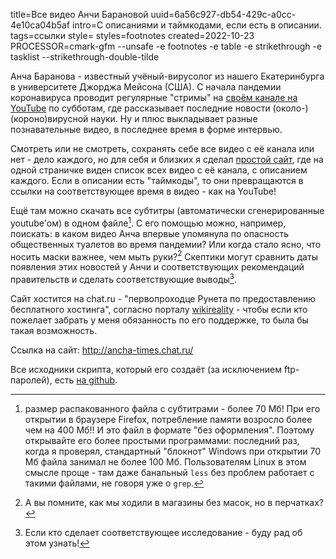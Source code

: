 title=Все видео Анчи Барановой
uuid=6a56c927-db54-429c-a0cc-4e10ca04b5af
intro=С описаниями и таймкодами, если есть в описании.
tags=ссылки
style=
styles=footnotes
created=2022-10-23
PROCESSOR=cmark-gfm --unsafe -e footnotes -e table -e strikethrough -e tasklist --strikethrough-double-tilde

Анча Баранова - известный учёный-вирусолог из нашего Екатеринбурга в университете Джорджа Мейсона (США). С начала пандемии коронавируса проводит регулярные "стримы" на [своём канале на YouTube][2] по субботам, где рассказывает последние новости (около-)(короно)вирусной науки. Ну и плюс выкладывает разные познавательные видео, в последнее время в форме интервью.

Смотреть или не смотреть, сохранять себе все видео с её канала или нет - дело каждого, но для себя и близких я сделал [простой сайт][1], где на одной страничке виден список всех видео с её канала, с описанием каждого. Если в описании есть "таймкоды", то они превращаются в ссылки на соответствующее время в видео - как на YouTube!

[2]: https://www.youtube.com/c/AnchaBaranovaProf
[1]: http://ancha-times.chat.ru/

Ещё там можно скачать все субтитры (автоматически сгенерированные youtube'ом) в одном файле[^1]. С его помощью можно, например, поискать: в каком видео Анча впервые упомянула по опасность общественных туалетов во время пандемии? Или когда стало ясно, что носить маски важнее, чем мыть руки?[^2] Скептики могут сравнить даты появления этих новостей у Анчи и соответствующих рекомендаций правительств и сделать соответствующие выводы[^3].

[^1]: размер распакованного файла с субтитрами - более 70 Мб! При его открытии в браузере Firefox, потребление памяти возросло более чем на 400 Мб!! И это файл в формате "без оформления". Поэтому открывайте его более простыми программами: последний раз, когда я проверял, стандартный "блокнот" Windows при открытии 70 Мб файла занимал не более 100 Мб. Пользователям Linux в этом смысле проще - там даже банальный `less` без проблем работает с такими файлами, не говоря уже о `grep`.

[^2]: А вы помните, как мы ходили в магазины без масок, но в перчатках?

[^3]: Если кто сделает соответствующее исследование - буду рад об этом узнать!

Сайт хостится на chat.ru - "первопроходце Рунета по предоставлению бесплатного хостинга", согласно порталу [wikireality][] - чтобы если кто пожелает забрать у меня обязанность по его поддержке, то была бы такая возможность.

[wikireality]: https://wikireality.ru/wiki/Chat.ru

Ссылка на сайт: <http://ancha-times.chat.ru/>

Все исходники скрипта, который его создаёт (за исключением ftp-паролей), есть [на github][src].

[src]: https://github.com/Lex-2008/containers/tree/master/ancha.cont
